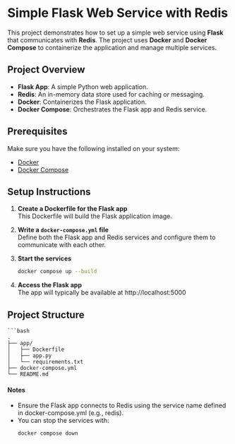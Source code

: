 # Simple Flask Web Service with Redis

This project demonstrates how to set up a simple web service using **Flask** that communicates with **Redis**. The project uses **Docker** and **Docker Compose** to containerize the application and manage multiple services.

## Project Overview

- **Flask App**: A simple Python web application.
- **Redis**: An in-memory data store used for caching or messaging.
- **Docker**: Containerizes the Flask application.
- **Docker Compose**: Orchestrates the Flask app and Redis service.

## Prerequisites

Make sure you have the following installed on your system:

- [Docker](https://www.docker.com/get-started)
- [Docker Compose](https://docs.docker.com/compose/)

## Setup Instructions

1. **Create a Dockerfile for the Flask app**  
   This Dockerfile will build the Flask application image.

2. **Write a `docker-compose.yml` file**  
   Define both the Flask app and Redis services and configure them to communicate with each other.

3. **Start the services**  
   ```bash
   docker compose up --build

4. **Access the Flask app**  
   The app will typically be available at http://localhost:5000

## Project Structure
    ```bash
    .
    ├── app/
    │   ├── Dockerfile
    │   ├── app.py
    │   └── requirements.txt
    ├── docker-compose.yml
    └── README.md
    
#### Notes
- Ensure the Flask app connects to Redis using the service name defined in docker-compose.yml (e.g., redis).
- You can stop the services with:
    ```bash
    docker compose down
